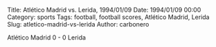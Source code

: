 Title: Atlético Madrid vs. Lerida, 1994/01/09
Date: 1994/01/09 00:00
Category: sports
Tags: football, football scores, Atlético Madrid, Lerida
Slug: atletico-madrid-vs-lerida
Author: carbonero


Atlético Madrid 0 - 0 Lerida
